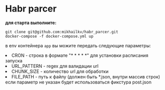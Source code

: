 # Habr parcer
**для старта выполните:**
~~~
git clone git@github.com:mikhailkv/habr_parcer.git
docker-compose -f docker-compose.yml up 
~~~

в env контейнера `app` вы можите передать следующие параметры:

<li> CRON - строка в формате "* * * * *" для установки расписания запуска </li> 
<li> URL_PATTERN - regex для валидации url </li> 
<li> CHUNK_SIZE - количество url для обработки </li> 
<li> FILE_PATH - путь к файлу (должен быть *.json, внутри массив строк) если параметр не указан будет использоваться фикстура post.json</li> 

